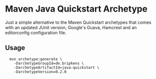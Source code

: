 # Maven Java Quickstart Archetype

Just a simple alternative to the Maven Quickstart archetypes that comes with
an updated JUnit version, Google's Guava, Hamcrest and an editorconfig
configuration file.

## Usage

```
  mvn archetype:generate \
    -DarchetypeGroupId=de.bripkens \
    -DarchetypeArtifactId=java-quickstart \
    -DarchetypeVersion=0.2.0
```
